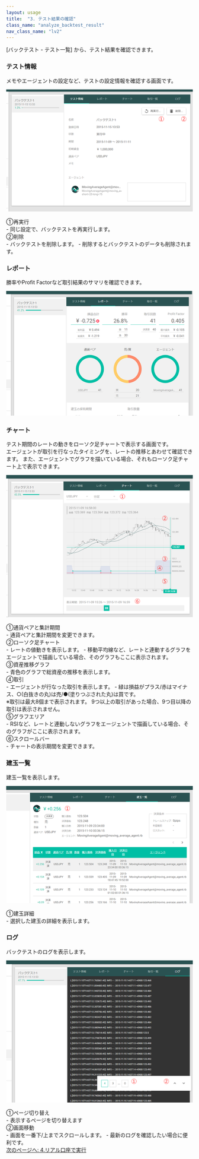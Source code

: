 ```yaml
---
layout: usage
title:  "3. テスト結果の確認"
class_name: "analyze_backtest_result"
nav_class_name: "lv2"
---
```


[バックテスト - テスト一覧] から、テスト結果を確認できます。


<h3>テスト情報</h3>

メモやエージェントの設定など、テストの設定情報を確認する画面です。

![テスト情報画面](/images/usage/usage_03.png)

<div class="item">①再実行</div>
- 同じ設定で、バックテストを再実行します。

<div class="item">②削除</div>
- バックテストを削除します。
- 削除するとバックテストのデータも削除されます。


<h3>レポート</h3>

勝率やProfit Factorなど取引結果のサマリを確認できます。

![レポート画面](/images/usage/usage_04.png)


<h3>チャート</h3>

テスト期間のレートの動きをローソク足チャートで表示する画面です。 <br/>
エージェントが取引を行なったタイミングを、レートの推移とあわせて確認できます。 また、エージェントでグラフを描いている場合、それもローソク足チャート上で表示できます。

![チャート画面](/images/usage/usage_05.png)

<div class="item">①通貨ペアと集計期間</div>
- 通貨ペアと集計期間を変更できます。

<div class="item">②ローソク足チャート</div>
- レートの値動きを表示します。
- 移動平均線など、レートと連動するグラフをエージェントで描画している場合、そのグラフもここに表示されます。

<div class="item">③資産推移グラフ</div>
- 青色のグラフで総資産の推移を表示します。

<div class="item">④取引</div>
- エージェントが行なった取引を表示します。
- 緑は損益がプラス/赤はマイナス、○(白抜きの丸)は売/●(塗りつぶされた丸)は買です。

<div class="notice">
※取引は最大8個まで表示されます。 9つ以上の取引があった場合、9つ目以降の取引は表示されません。
</div>

<div class="item">⑤グラフエリア</div>
- RSIなど、レートと連動しないグラフをエージェントで描画している場合、そのグラフがここに表示されます。

<div class="item">⑥スクロールバー</div>
- チャートの表示期間を変更できます。


<h3>建玉一覧</h3>

建玉一覧を表示します。

![建玉一覧画面](/images/usage/usage_06.png)

<div class="item">①建玉詳細</div>
- 選択した建玉の詳細を表示します。


<h3>ログ</h3>

バックテストのログを表示します。

![ログ画面](/images/usage/usage_07.png)

<div class="item">①ページ切り替え</div>
- 表示するページを切り替えます

<div class="item">②画面移動</div>
- 画面を一番下/上までスクロールします。
- 最新のログを確認したい場合に便利です。


<div class="next">
  <a href="010400_start_real_trade.html">次のページへ: 4.リアル口座で実行</a>
</div>
